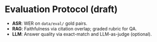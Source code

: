 # Evaluation Protocol (draft)
- **ASR**: WER on `data/eval/` gold pairs.
- **RAG**: Faithfulness via citation overlap; graded rubric for QA.
- **LLM**: Answer quality via exact-match and LLM-as-judge (optional).